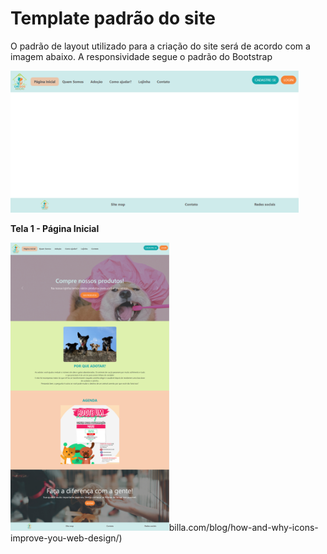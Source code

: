 # Template padrão do site

O  padrão  de  layout  utilizado  para a criação do site será de acordo com a imagem abaixo.
A responsividade segue o padrão do Bootstrap

<img src="img/template.png" alt="Template" style="zoom:45%;" />


**Tela 1 - Página Inicial**

<img src="img/home.png" alt="Tela Inicial" style="zoom:45%;" />billa.com/blog/how-and-why-icons-improve-you-web-design/)